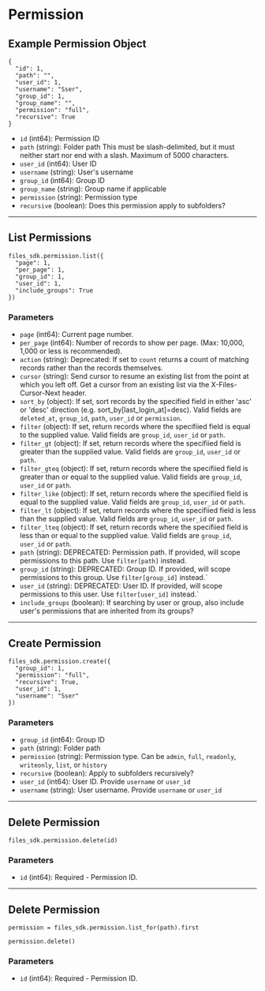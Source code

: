# Permission

## Example Permission Object

```
{
  "id": 1,
  "path": "",
  "user_id": 1,
  "username": "Sser",
  "group_id": 1,
  "group_name": "",
  "permission": "full",
  "recursive": True
}
```

* `id` (int64): Permission ID
* `path` (string): Folder path This must be slash-delimited, but it must neither start nor end with a slash. Maximum of 5000 characters.
* `user_id` (int64): User ID
* `username` (string): User's username
* `group_id` (int64): Group ID
* `group_name` (string): Group name if applicable
* `permission` (string): Permission type
* `recursive` (boolean): Does this permission apply to subfolders?


---

## List Permissions

```
files_sdk.permission.list({
  "page": 1,
  "per_page": 1,
  "group_id": 1,
  "user_id": 1,
  "include_groups": True
})
```

### Parameters

* `page` (int64): Current page number.
* `per_page` (int64): Number of records to show per page.  (Max: 10,000, 1,000 or less is recommended).
* `action` (string): Deprecated: If set to `count` returns a count of matching records rather than the records themselves.
* `cursor` (string): Send cursor to resume an existing list from the point at which you left off.  Get a cursor from an existing list via the X-Files-Cursor-Next header.
* `sort_by` (object): If set, sort records by the specified field in either 'asc' or 'desc' direction (e.g. sort_by[last_login_at]=desc). Valid fields are `deleted_at`, `group_id`, `path`, `user_id` or `permission`.
* `filter` (object): If set, return records where the specifiied field is equal to the supplied value. Valid fields are `group_id`, `user_id` or `path`.
* `filter_gt` (object): If set, return records where the specifiied field is greater than the supplied value. Valid fields are `group_id`, `user_id` or `path`.
* `filter_gteq` (object): If set, return records where the specifiied field is greater than or equal to the supplied value. Valid fields are `group_id`, `user_id` or `path`.
* `filter_like` (object): If set, return records where the specifiied field is equal to the supplied value. Valid fields are `group_id`, `user_id` or `path`.
* `filter_lt` (object): If set, return records where the specifiied field is less than the supplied value. Valid fields are `group_id`, `user_id` or `path`.
* `filter_lteq` (object): If set, return records where the specifiied field is less than or equal to the supplied value. Valid fields are `group_id`, `user_id` or `path`.
* `path` (string): DEPRECATED: Permission path.  If provided, will scope permissions to this path. Use `filter[path]` instead.
* `group_id` (string): DEPRECATED: Group ID.  If provided, will scope permissions to this group. Use `filter[group_id]` instead.`
* `user_id` (string): DEPRECATED: User ID.  If provided, will scope permissions to this user. Use `filter[user_id]` instead.`
* `include_groups` (boolean): If searching by user or group, also include user's permissions that are inherited from its groups?


---

## Create Permission

```
files_sdk.permission.create({
  "group_id": 1,
  "permission": "full",
  "recursive": True,
  "user_id": 1,
  "username": "Sser"
})
```

### Parameters

* `group_id` (int64): Group ID
* `path` (string): Folder path
* `permission` (string):  Permission type.  Can be `admin`, `full`, `readonly`, `writeonly`, `list`, or `history`
* `recursive` (boolean): Apply to subfolders recursively?
* `user_id` (int64): User ID.  Provide `username` or `user_id`
* `username` (string): User username.  Provide `username` or `user_id`


---

## Delete Permission

```
files_sdk.permission.delete(id)
```

### Parameters

* `id` (int64): Required - Permission ID.


---

## Delete Permission

```
permission = files_sdk.permission.list_for(path).first

permission.delete()
```

### Parameters

* `id` (int64): Required - Permission ID.
